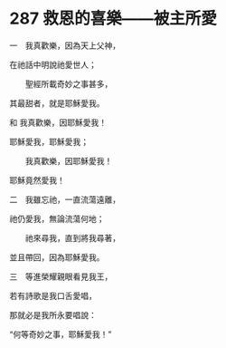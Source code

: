 # 287 救恩的喜樂——被主所愛

一　我真歡樂，因為天上父神，

在祂話中明說祂愛世人；

　　聖經所載奇妙之事甚多，

其最甜者，就是耶穌愛我。

和 我真歡樂，因耶穌愛我！

耶穌愛我，耶穌愛我；

　　我真歡樂，因耶穌愛我！

耶穌竟然愛我！

二　我雖忘祂，一直流蕩遠離，

祂仍愛我，無論流蕩何地；

　　祂來尋我，直到將我尋著，

並且帶回，因為耶穌愛我。

三　等進榮耀親眼看見我王，

若有詩歌是我口舌愛唱，

那就必是我所永要唱說：

“何等奇妙之事，耶穌愛我！”

